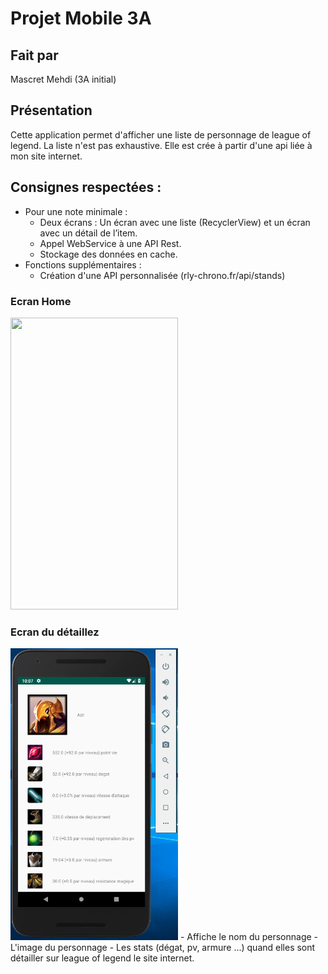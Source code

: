 # Projet Mobile 3A

## Fait par

Mascret Mehdi
(3A initial)

## Présentation

Cette application permet d'afficher une liste de personnage de league of legend. La liste n'est pas exhaustive. Elle est crée à partir d'une api liée à mon site internet.

## Consignes respectées :

- Pour une note minimale :
	- Deux écrans : Un écran avec une liste (RecyclerView) et un écran avec un détail de l’item.
	- Appel WebService à une API Rest.
	- Stockage des données en cache.
- Fonctions supplémentaires :	
	- Création d'une API personnalisée (rly-chrono.fr/api/stands)

### Ecran Home 

<img src="readme_images/screen1.png" width="268" height="467">

### Ecran du détaillez

<img src="readme_images/screen2.png" width="268" height="467">
- Affiche le nom du personnage
- L'image du personnage
- Les stats (dégat, pv, armure ...) quand elles sont détailler sur league of legend le site internet.
